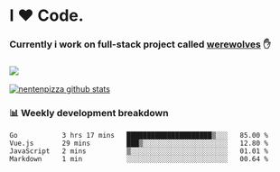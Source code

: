 # I ❤️ Code.
### Currently i work on full-stack project called [werewolves](https://github.com/nentenpizza/werewolves-backend) ✋

### ![](http://img.shields.io/badge/Go-language-blue?style=for-the-badge&logo=appveyor)
[![nentenpizza github stats](https://github-readme-stats.vercel.app/api?username=nentenpizza&count_private=true)](https://github.com/anuraghazra/github-readme-stats)

### 📊 Weekly development breakdown

<!--START_SECTION:waka-->
```text
Go           3 hrs 17 mins   █████████████████████▒░░░   85.00 % 
Vue.js       29 mins         ███▒░░░░░░░░░░░░░░░░░░░░░   12.80 % 
JavaScript   2 mins          ▒░░░░░░░░░░░░░░░░░░░░░░░░   01.01 % 
Markdown     1 min           ░░░░░░░░░░░░░░░░░░░░░░░░░   00.64 % 
```
<!--END_SECTION:waka-->

